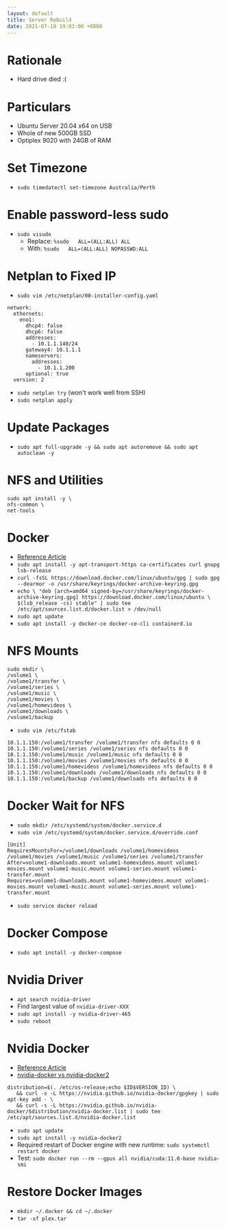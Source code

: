 ```yaml
---
layout: default
title: Server Rebuild
date: 2021-07-18 19:03:00 +0800
---
```


# Rationale
- Hard drive died :(

# Particulars
- Ubuntu Server 20.04 x64 on USB
- Whole of new 500GB SSD
- Optiplex 9020 with 24GB of RAM

# Set Timezone
- `sudo timedatectl set-timezone Australia/Perth`

# Enable password-less sudo
- `sudo visudo`
  - Replace: `%sudo   ALL=(ALL:ALL) ALL`
  - With: `%sudo   ALL=(ALL:ALL) NOPASSWD:ALL`

# Netplan to Fixed IP
- `sudo vim /etc/netplan/00-installer-config.yaml`
```
network:
  ethernets:
    eno1:
      dhcp4: false
      dhcp6: false
      addresses:
        - 10.1.1.140/24
      gateway4: 10.1.1.1
      nameservers:
        addresses:
          - 10.1.1.200
      optional: true
  version: 2
```
- `sudo netplan try` (won't work well from SSH)
- `sudo netplan apply`

# Update Packages
- `sudo apt full-upgrade -y && sudo apt autoremove && sudo apt autoclean -y`

# NFS and Utilities
```
sudo apt install -y \
nfs-common \
net-tools
```

# Docker
- [Reference Article](https://docs.docker.com/engine/install/ubuntu/#install-using-the-repository)
- `sudo apt install -y apt-transport-https ca-certificates curl gnupg lsb-release`
- `curl -fsSL https://download.docker.com/linux/ubuntu/gpg | sudo gpg --dearmor -o /usr/share/keyrings/docker-archive-keyring.gpg`
- `echo \
  "deb [arch=amd64 signed-by=/usr/share/keyrings/docker-archive-keyring.gpg] https://download.docker.com/linux/ubuntu \
  $(lsb_release -cs) stable" | sudo tee /etc/apt/sources.list.d/docker.list > /dev/null`
- `sudo apt update`
- `sudo apt install -y docker-ce docker-ce-cli containerd.io`

# NFS Mounts
```
sudo mkdir \
/volume1 \
/volume1/transfer \
/volume1/series \
/volume1/music \
/volume1/movies \
/volume1/homevideos \
/volume1/downloads \
/volume1/backup
```
- `sudo vim /etc/fstab`
```
10.1.1.150:/volume1/transfer /volume1/transfer nfs defaults 0 0
10.1.1.150:/volume1/series /volume1/series nfs defaults 0 0
10.1.1.150:/volume1/music /volume1/music nfs defaults 0 0
10.1.1.150:/volume1/movies /volume1/movies nfs defaults 0 0
10.1.1.150:/volume1/homevideos /volume1/homevideos nfs defaults 0 0
10.1.1.150:/volume1/downloads /volume1/downloads nfs defaults 0 0
10.1.1.150:/volume1/backup /volume1/downloads nfs defaults 0 0
```

# Docker Wait for NFS
- `sudo mkdir /etc/systemd/system/docker.service.d`
- `sudo vim /etc/systemd/system/docker.service.d/override.conf`
```
[Unit]
RequiresMountsFor=/volume1/downloads /volume1/homevideos /volume1/movies /volume1/music /volume1/series /volume1/transfer
After=volume1-downloads.mount volume1-homevideos.mount volume1-movies.mount volume1-music.mount volume1-series.mount volume1-transfer.mount
Requires=volume1-downloads.mount volume1-homevideos.mount volume1-movies.mount volume1-music.mount volume1-series.mount volume1-transfer.mount
```
- `sudo service docker reload`

# Docker Compose
- `sudo apt install -y docker-compose`

# Nvidia Driver
- `apt search nvidia-driver`
- Find largest value of `nvidia-driver-XXX`
- `sudo apt install -y nvidia-driver-465`
- `sudo reboot`

# Nvidia Docker
- [Reference Article](https://docs.nvidia.com/datacenter/cloud-native/container-toolkit/install-guide.html#docker)
- [nvidia-docker vs nvidia-docker2](https://github.com/NVIDIA/nvidia-docker/issues/1268#issuecomment-632692949)
```
distribution=$(. /etc/os-release;echo $ID$VERSION_ID) \
   && curl -s -L https://nvidia.github.io/nvidia-docker/gpgkey | sudo apt-key add - \
   && curl -s -L https://nvidia.github.io/nvidia-docker/$distribution/nvidia-docker.list | sudo tee /etc/apt/sources.list.d/nvidia-docker.list
```
- `sudo apt update`
- `sudo apt install -y nvidia-docker2`
- Required restart of Docker engine with new runtime: `sudo systemctl restart docker`
- Test: `sudo docker run --rm --gpus all nvidia/cuda:11.0-base nvidia-smi`

# Restore Docker Images
- `mkdir ~/.docker && cd ~/.docker`
- `tar -xf plex.tar`
